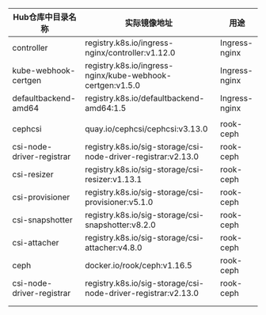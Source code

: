 | Hub仓库中目录名称         | 实际镜像地址                                                 | 用途          |
| ------------------------- | ------------------------------------------------------------ | ------------- |
| controller                | registry.k8s.io/ingress-nginx/controller:v1.12.0             | Ingress-nginx |
| kube-webhook-certgen      | registry.k8s.io/ingress-nginx/kube-webhook-certgen:v1.5.0    | Ingress-nginx |
| defaultbackend-amd64      | registry.k8s.io/defaultbackend-amd64:1.5                     | Ingress-nginx |
|                           |                                                              |               |
| cephcsi                   | quay.io/cephcsi/cephcsi:v3.13.0                              | rook-ceph     |
| csi-node-driver-registrar | registry.k8s.io/sig-storage/csi-node-driver-registrar:v2.13.0 | rook-ceph     |
| csi-resizer               | registry.k8s.io/sig-storage/csi-resizer:v1.13.1              | rook-ceph     |
| csi-provisioner           | registry.k8s.io/sig-storage/csi-provisioner:v5.1.0           | rook-ceph     |
| csi-snapshotter           | registry.k8s.io/sig-storage/csi-snapshotter:v8.2.0           | rook-ceph     |
| csi-attacher              | registry.k8s.io/sig-storage/csi-attacher:v4.8.0              | rook-ceph     |
| ceph                      | docker.io/rook/ceph:v1.16.5                                  | rook-ceph     |
| csi-node-driver-registrar | registry.k8s.io/sig-storage/csi-node-driver-registrar:v2.13.0 | rook-ceph     |
|                           |                                                              |               |
|                           |                                                              |               |

